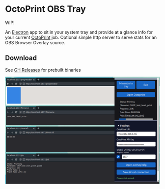 # OctoPrint OBS Tray

WIP!

An [Electron](https://electronjs.org/) app to sit in your system tray and provide at a glance info for your current [OctoPrint](https://octoprint.org/) job. Optional simple http server to serve stats for an OBS Browser Overlay source.

## Download

See [GH Releases](https://github.com/zackboe/octoprintOBSTray/releases) for prebuilt binaries

![Example Image](images/example.png)
